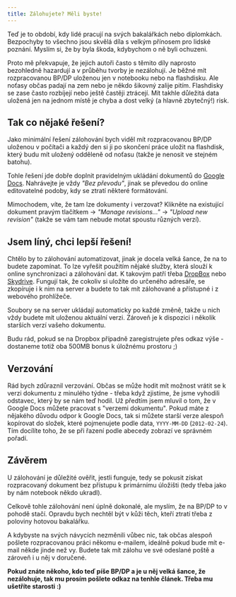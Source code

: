 ```yaml
---
title: Zálohujete? Měli byste!
---
```


Teď je to období, kdy lidé pracují na svých bakalářkách nebo diplomkách. Bezpochyby to všechno jsou skvělá díla s velkým přínosem pro lidské poznání. Myslím si, že by byla škoda, kdybychom o ně byli ochuzeni.

Proto mě překvapuje, že jejich autoři často s těmito díly naprosto bezohledně hazardují a v průběhu tvorby je nezálohují. Je běžné mít rozpracovanou BP/DP uloženou jen v notebooku nebo na flashdisku. Ale noťasy občas padají na zem nebo je někdo šikovný zalije pitím. Flashdisky se zase často rozbíjejí nebo ještě častěji ztrácejí. Mít takhle důležitá data uložená jen na jednom místě je chyba a dost velký (a hlavně zbytečný!) risk.


Tak co nějaké řešení?
---------------------
Jako minimální řešení zálohování bych viděl mít rozpracovanou BP/DP uloženou v počítači a každý den si ji po skončení práce uložit na flashdisk, který budu mít uložený odděleně od noťasu (takže je nenosit ve stejném batohu).

Tohle řešení jde dobře doplnit pravidelným ukládání dokumentů do [Google Docs](https://docs.google.com/). Nahrávejte je vždy *"Bez převodu"*, jinak se převedou do online editovatelné podoby, kdy se ztratí některé formátování.

Mimochodem, víte, že tam lze dokumenty i verzovat? Klikněte na existující dokument pravým tlačítkem -> *"Manage revisions..."* -> *"Upload new revision"* (takže se vám tam nebude motat spoustu různých verzí).

Jsem líný, chci lepší řešení!
-------------------------
Chtělo by to zálohování automatizovat, jinak je docela velká šance, že na to budete zapomínat. To lze vyřešit použitím nějaké služby, která slouží k online synchronizaci a zálohování dat. K takovým patří třeba [DropBox](https://db.tt/XdmXfjPW) nebo [Skydrive](https://skydrive.live.com/). Fungují tak, že cokoliv si uložíte do určeného adresáře, se zkopíruje i k nim na server a budete to tak mít zálohované a přístupné i z webového prohlížeče.

Soubory se na server ukládají automaticky po každé změně, takže u nich vždy budete mít uloženou aktuální verzi. Zároveň je k dispozici i několik starších verzí vašeho dokumentu.

Budu rád, pokud se na Dropbox případně zaregistrujete přes odkaz výše - dostaneme totiž oba 500MB bonus k úložnému prostoru ;)

Verzování
-------------
Rád bych zdůraznil verzování. Občas se může hodit mít možnost vrátit se k verzi dokumentu z minulého týdne - třeba když zjistíme, že jsme vyhodili odstavec, který by se nám teď hodil. Už předtím jsem mluvil o tom, že v Google Docs můžete pracovat s "verzemi dokumentu". Pokud máte z nějakého důvodu odpor k Google Docs, tak si můžete starší verze alespoň kopírovat do složek, které pojmenujete podle data, `YYYY-MM-DD` (`2012-02-24`). Tím docílíte toho, že se při řazení podle abecedy zobrazí ve správném pořadí.

Závěrem
--------
U zálohování je důležité ověřit, jestli funguje, tedy se pokusit získat rozpracovaný dokument bez přístupu k primárnímu úložišti (tedy třeba jako by nám notebook někdo ukradl).

Celkově tohle zálohování není úplně dokonalé, ale myslím, že na BP/DP to v pohodě stačí. Opravdu bych nechtěl být v kůži těch, kteří ztratí třeba z poloviny hotovou bakalářku.

A kdybyste na svých návycích nezměnili vůbec nic, tak občas alespoň pošlete rozpracovanou práci někomu e-mailem, ideálně pokud bude mít e-mail někde jinde než vy. Budete tak mít zálohu ve své odeslané poště a zároveň i u něj v doručené.

**Pokud znáte někoho, kdo teď píše BP/DP a je u něj velká šance, že nezálohuje, tak mu prosím pošlete odkaz na tenhle článek. Třeba mu ušetříte starosti :)**
